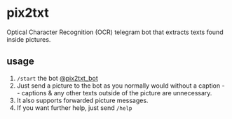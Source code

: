 # pix2txt

Optical Character Recognition (OCR) telegram bot that extracts texts found inside pictures.

## usage

1. ```/start``` the bot [@pix2txt_bot](https://t.me/pix2txt_bot)
2. Just send a picture to the bot as you normally would without a caption -- captions & any other texts outside of the picture are unnecessary.
3. It also supports forwarded picture messages.
4. If you want further help, just send ```/help```
